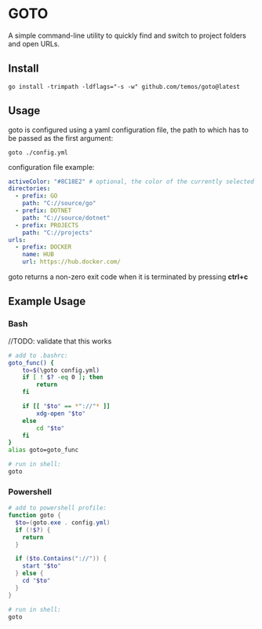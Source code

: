 # GOTO

A simple command-line utility to quickly find and switch to project folders and open URLs.

## Install

```shell
go install -trimpath -ldflags="-s -w" github.com/temos/goto@latest
```

## Usage

goto is configured using a yaml configuration file, the path to which has to be passed as the first argument:
```shell
goto ./config.yml
```

configuration file example:
```yaml
activeColor: "#8C18E2" # optional, the color of the currently selected menu entry
directories:
  - prefix: GO
    path: "C://source/go"
  - prefix: DOTNET
    path: "C://source/dotnet"
  - prefix: PROJECTS
    path: "C://projects"
urls:
  - prefix: DOCKER
    name: HUB
    url: https://hub.docker.com/
```

goto returns a non-zero exit code when it is terminated by pressing **ctrl+c**

## Example Usage

### Bash
//TODO: validate that this works
```bash
# add to .bashrc:
goto_func() {
    to=$(\goto config.yml)
    if [ ! $? -eq 0 ]; then
        return
    fi

    if [[ "$to" == *"://"* ]]
        xdg-open "$to"
    else
        cd "$to"
    fi
}
alias goto=goto_func

# run in shell:
goto
```

### Powershell
```powershell
# add to powershell profile:
function goto {
  $to=(goto.exe . config.yml)
  if (!$?) {
    return
  }

  if ($to.Contains("://")) {
    start "$to"
  } else {
    cd "$to"
  }
}

# run in shell:
goto
